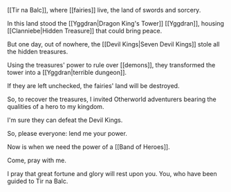 [[Tir na Balc]], where [[fairies]] live, the land of swords and sorcery.

In this land stood the [[Yggdran|Dragon King's Tower]] [[Yggdran]], housing [[Clanniebe|Hidden Treasure]] that could bring peace.

But one day, out of nowhere, the [[Devil Kings|Seven Devil Kings]] stole all the hidden treasures.

Using the treasures' power to rule over [[demons]], they transformed the tower into a [[Yggdran|terrible dungeon]].

If they are left unchecked, the fairies' land will be destroyed.

So, to recover the treasures, I invited Otherworld adventurers bearing the qualities of a hero to my kingdom.

I'm sure they can defeat the Devil Kings.

So, please everyone: lend me your power.

Now is when we need the power of a [[Band of Heroes]].

Come, pray with me.

I pray that great fortune and glory will rest upon you. You, who have been guided to Tir na Balc.